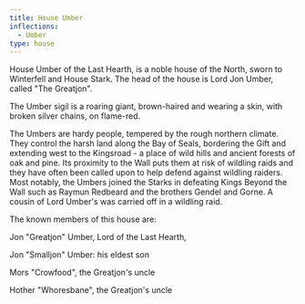 ```yaml
---
title: House Umber
inflections:
  - Umber
type: house
---
```


House Umber of the Last Hearth, is a noble house of the North, sworn to Winterfell and House Stark. The head of the house is Lord Jon Umber, called "The Greatjon".

The Umber sigil is a roaring giant, brown-haired and wearing a skin, with broken silver chains, on flame-red.

The Umbers are hardy people, tempered by the rough northern climate. They control the harsh land along the Bay of Seals, bordering the Gift and extending west to the Kingsroad - a place of wild hills and ancient forests of oak and pine. Its proximity to the Wall puts them at risk of wildling raids and they have often been called upon to help defend against wildling raiders. Most notably, the Umbers joined the Starks in defeating Kings Beyond the Wall such as Raymun Redbeard and the brothers Gendel and Gorne. A cousin of Lord Umber's was carried off in a wildling raid.

The known members of this house are:

Jon "Greatjon" Umber, Lord of the Last Hearth,

Jon "Smalljon" Umber: his eldest son

Mors "Crowfood", the Greatjon's uncle

Hother "Whoresbane", the Greatjon's uncle


